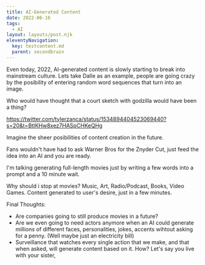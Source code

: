 ```yaml
---
title: AI-Generated Content
date: 2022-06-16
tags:
  - AI
layout: layouts/post.njk
eleventyNavigation:
  key: testcontent.md
  parent: secondbrain
---
```


Even today, 2022, AI-generated content is slowly starting to break into mainstream culture. Lets take Dalle as an example, people are going crazy by the posibility of entering random word sequences that turn into an image.

Who would have thought that a court sketch with godzilla would have been a thing?

https://twitter.com/tylerzanca/status/1534894404523069440?s=20&t=BtIKHw8xez7HASpCHKeQHg

Imagine the sheer posibilities of content creation in the future. 

Fans wouldn't have had to ask Warner Bros for the Znyder Cut, just feed the idea into an AI and you are ready.

I'm talking generating full-length movies just by writing a few words into a prompt and a 10 minute wait.

Why should i stop at movies? Music, Art, Radio/Podcast, Books, Video Games. Content generated to user's desire, just in a few minutes.

Final Thoughts:
- Are companies going to still produce movies in a future?
- Are we even going to need actors anymore when an AI could generate millions of different faces, personalities, jokes, accents wihtout asking for a penny. (Well maybe just an electricity bill)
- Surveillance that watches every single action that we make, and that when asked, will generate content based on it. How? Let's say you live with your sister, 
